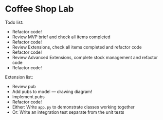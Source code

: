 # Coffee Shop Lab

Todo list:

* Refactor code!
* Review MVP brief and check all items completed
* Refactor code!
* Review Extensions, check all items completed and refactor code
* Refactor code!
* Review Advanced Extensions, complete stock management and refactor code
* Refactor code!

Extension list:

* Review pub
* Add pubs to model — drawing diagram!
* Implement pubs
* Refactor code!
* Either: Write `app.py` to demonstrate classes working together
* Or: Write an integration test separate from the unit tests

